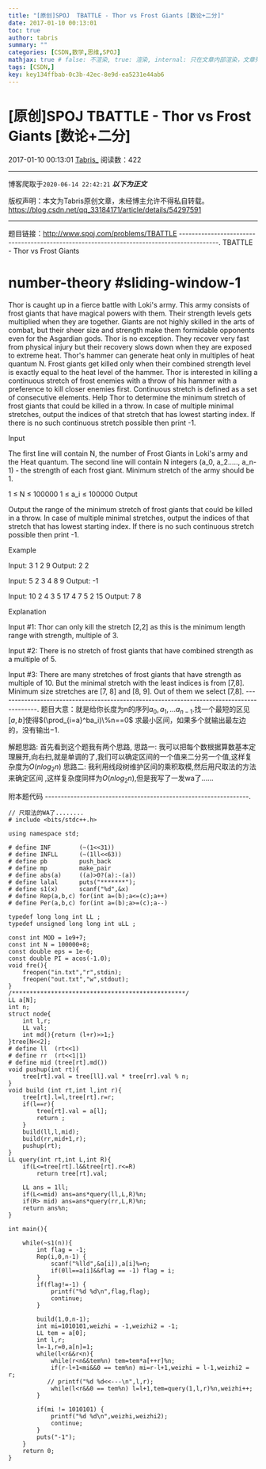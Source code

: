 ```yaml
---
title: "[原创]SPOJ  TBATTLE - Thor vs Frost Giants [数论+二分]"
date: 2017-01-10 00:13:01
toc: true
author: tabris
summary: ""
categories: [CSDN,数学,思维,SPOJ]
mathjax: true # false: 不渲染, true: 渲染, internal: 只在文章内部渲染，文章列表中不渲染
tags: [CSDN,]
key: key134ffbab-0c3b-42ec-8e9d-ea5231e44ab6
---
```


# [原创]SPOJ  TBATTLE - Thor vs Frost Giants [数论+二分]

2017-01-10 00:13:01  [Tabris_](https://me.csdn.net/qq_33184171) 阅读数：422

---

博客爬取于`2020-06-14 22:42:21`
***以下为正文***

版权声明：本文为Tabris原创文章，未经博主允许不得私自转载。
https://blog.csdn.net/qq_33184171/article/details/54297591

<!-- more -->

---

题目链接：http://www.spoj.com/problems/TBATTLE
------------------------------------------------------------------------------------------.
TBATTLE - Thor vs Frost Giants
# number-theory #sliding-window-1

Thor is caught up in a fierce battle with Loki's army. This army consists of frost giants that have magical powers with them. Their strength levels gets multiplied when they are together. Giants are not highly skilled in the arts of combat, but their sheer size and strength make them formidable opponents even for the Asgardian gods. Thor is no exception. They recover very fast from physical injury but their recovery slows down when they are exposed to extreme heat. 
Thor's hammer can generate heat only in multiples of heat quantum N. Frost giants get killed only when their combined strength level is exactly equal to the heat level of the hammer. Thor is interested in killing a continuous stretch of frost enemies with a throw of his hammer with a preference to kill closer enemies first.
Continuous stretch is defined as a set of consecutive elements.
Help Thor to determine the minimum stretch of frost giants that could be killed in a throw. In case of multiple minimal stretches, output the indices of that stretch that has lowest starting index. If there is no such continuous stretch possible then print -1.

Input

The first line will contain N, the number of Frost Giants in Loki's army and the Heat quantum.
The second line will contain N integers (a_0, a_2....., a_n-1) - the strength of each frost giant. 
Minimum stretch of the army should be 1.

1 ≤ N ≤ 100000
1 ≤ a_i ≤ 100000
Output

Output the range of the minimum stretch of frost giants that could be killed in a throw. In case of multiple minimal stretches, output the indices of that stretch that has lowest starting index.
If there is no such continuous stretch possible then print -1.

Example

Input:
3
1 2 9
Output: 
2 2

Input: 
5 
2 3 4 8 9
Output:
-1

Input:
10
2 4 3 5 17 4 7 5 2 15
Output:
7 8


Explanation

Input #1:
Thor can only kill the stretch [2,2] as this is the minimum length range with strength, multiple of 3.

Input #2:
There is no stretch of frost giants that have combined strength as a multiple of 5.

Input #3:
There are many stretches of frost giants that have strength as multiple of 10. But the minimal stretch with the least indices is from [7,8]. Minimum size stretches are [7, 8] and [8, 9]. Out of them we select [7,8].
------------------------------------------------------------------------------------------.
题目大意：就是给你长度为n的序列$a_0,a_1,...a_{n-1}$.找一个最短的区见$[a,b]$使得$(\prod_{i=a}^ba_i)\%n==0$ 求最小区间，如果多个就输出最左边的，没有输出$-1$.


解题思路:
首先看到这个题我有两个思路,
思路一:  我可以把每个数根据算数基本定理展开,向右扫,就是单调的了,我们可以确定区间的一个值来二分另一个值,这样复杂度为$O(nlog_2n)$
思路二:  我利用线段树维护区间的乘积取模,然后用尺取法的方法来确定区间 ,这样复杂度同样为$O(nlog_2n)$,但是我写了一发wa了......


附本题代码
----------------------------------------------------------------.
```
// 尺取法的WA了........
# include <bits/stdc++.h>

using namespace std;

# define INF        (~(1<<31))
# define INFLL      (~(1ll<<63))
# define pb         push_back
# define mp         make_pair
# define abs(a)     ((a)>0?(a):-(a))
# define lalal      puts("*******");
# define s1(x)      scanf("%d",&x)
# define Rep(a,b,c) for(int a=(b);a<=(c);a++)
# define Per(a,b,c) for(int a=(b);a>=(c);a--)

typedef long long int LL ;
typedef unsigned long long int uLL ;

const int MOD = 1e9+7;
const int N = 100000+8;
const double eps = 1e-6;
const double PI = acos(-1.0);
void fre(){
    freopen("in.txt","r",stdin);
    freopen("out.txt","w",stdout);
}
/*************************************************/
LL a[N];
int n;
struct node{
    int l,r;
    LL val;
    int md(){return (l+r)>>1;}
}tree[N<<2];
# define ll  (rt<<1)
# define rr  (rt<<1|1)
# define mid (tree[rt].md())
void pushup(int rt){
    tree[rt].val = tree[ll].val * tree[rr].val % n;
}
void build (int rt,int l,int r){
    tree[rt].l=l,tree[rt].r=r;
    if(l==r){
        tree[rt].val = a[l];
        return ;
    }
    build(ll,l,mid);
    build(rr,mid+1,r);
    pushup(rt);
}
LL query(int rt,int L,int R){
    if(L<=tree[rt].l&&tree[rt].r<=R)
        return tree[rt].val;

    LL ans = 1ll;
    if(L<=mid) ans=ans*query(ll,L,R)%n;
    if(R> mid) ans=ans*query(rr,L,R)%n;
    return ans%n;
}

int main(){

    while(~s1(n)){
        int flag = -1;
        Rep(i,0,n-1) {
            scanf("%lld",&a[i]),a[i]%=n;
            if(0ll==a[i]&&flag == -1) flag = i;
        }
        if(flag!=-1) {
            printf("%d %d\n",flag,flag);
            continue;
        }

        build(1,0,n-1);
        int mi=1010101,weizhi = -1,weizhi2 = -1;
        LL tem = a[0];
        int l,r;
        l=-1,r=0,a[n]=1;
        while(l<r&&r<n){
            while(r<n&&tem%n) tem=tem*a[++r]%n;
            if(r-l+1<mi&&0 == tem%n) mi=r-l+1,weizhi = l-1,weizhi2 = r;
           // printf("%d %d<<---\n",l,r);
            while(l<r&&0 == tem%n) l=l+1,tem=query(1,l,r)%n,weizhi++;
        }

        if(mi != 1010101) {
            printf("%d %d\n",weizhi,weizhi2);
            continue;
        }
        puts("-1");
    }
    return 0;
}

```